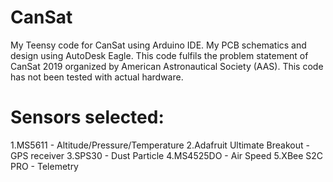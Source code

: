 # CanSat
My Teensy code for CanSat using Arduino IDE.
My PCB schematics and design using AutoDesk Eagle.
This code fulfils the problem statement of CanSat 2019 organized by American Astronautical Society (AAS).
This code has not been tested with actual hardware.

# Sensors selected:
1.MS5611 - Altitude/Pressure/Temperature
2.Adafruit Ultimate Breakout - GPS receiver
3.SPS30 - Dust Particle
4.MS4525DO - Air Speed
5.XBee S2C PRO - Telemetry

